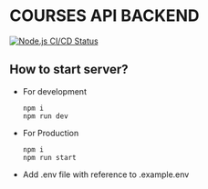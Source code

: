 # COURSES API BACKEND
[![Node.js CI/CD Status](https://github.com/Hopingminds/courses_backend/actions/workflows/node.js.yml/badge.svg?branch=main)](https://github.com/Hopingminds/courses_backend/actions/workflows/node.js.yml)
## How to start server?
- For development
  ```
  npm i
  npm run dev
  ```
- For Production
  ```
  npm i
  npm run start
  ```
- Add .env file with reference to .example.env
